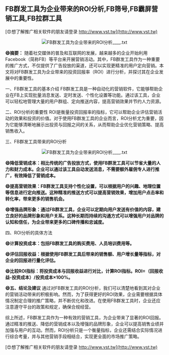 ## **FB群发工具为企业带来的ROI分析,FB筛号,FB霸屏营销工具,FB拉群工具**

[😍想了解推广相关软件的朋友请登录 http://www.vst.tw](http://www.vst.tw)

 <center><img src="https://vst.tw/MP4/tuiguang/png/6.png" alt="FB群发工具为企业带来的ROI分析____.txt"></center>

**😄摘要：**
随着社交媒体的普及和互联网的发展，越来越多的企业开始利用Facebook（简称FB）等平台来开展营销活动。其中，FB群发工具作为一种重要的推广方式，不仅提供了广告投放的渠道，还可以实现更精准的用户定向营销。本文将对FB群发工具为企业带来的投资回报率（ROI）进行分析，并探讨其在企业发展中的重要性。

一、FB群发工具的基本介绍
FB群发工具是一种自动化的营销软件，它能够帮助企业在FB上实现批量消息发送、定时发送、个性化设置等功能。通过该工具，企业可以轻松地管理大量的用户群组、定向推送内容，提高营销效果并节约人力资源。

二、ROI分析的重要性
ROI是衡量投资回报率的指标，它可以帮助企业评估营销活动的效果和投资的价值。对于使用FB群发工具的企业而言，ROI分析尤为重要，因为它能够清晰地展示出投资与回报之间的关系，从而帮助企业优化营销策略、提高销售收入。

三、FB群发工具带来的ROI分析

 <center><img src="https://vst.tw/MP4/tuiguang/png/0.png" alt="FB群发工具为企业带来的ROI分析____.txt"></center>

**😄降低营销成本：相比传统的广告投放方式，使用FB群发工具可以节省大量的人力和财力成本。企业可以通过该工具自动发送消息，不需要额外雇佣专人进行推广，有效降低了营销成本。**

**😄提高营销效果：FB群发工具支持个性化设置，可以根据用户的兴趣、地理位置等信息进行定向推送。这种精准的推送方式可以提高营销效果，增加用户点击率和转化率，带来更多的销售机会。**

**😄增强品牌形象：通过FB群发工具，企业可以定期向用户发送有价值的内容，建立良好的品牌形象和用户关系。这种长期而持续的沟通方式可以增强用户对品牌的认知和信任，为企业带来更多的口碑传播和忠诚度。**

四、ROI分析的具体方法

**😄计算投资成本：包括FB群发工具的购买费用、人员培训费用等。**

**😄评估回报收益：根据使用FB群发工具后带来的销售额、用户增长量等指标，对企业的回报进行量化评估。**

**😄比较ROI指标：将投资成本与回报收益进行对比，计算ROI指标。ROI=（回报收益-投资成本）/投资成本×100%。**

**😄五、结论及建议**
通过对FB群发工具的ROI分析，我们可以清楚地看到其对企业的营销活动带来的积极影响。然而，为了获得更好的ROI效果，企业需要根据具体情况制定合理的推广策略，并不断优化和改进。在使用FB群发工具时，企业还应注意遵守平台的政策和规定，确保合规经营。

综上所述，FB群发工具作为一种有效的营销工具，为企业带来了显著的ROI回报。通过精准的推送、降低的营销成本以及增强的品牌形象，企业可以提高销售业绩并加强与用户的互动。然而，ROI分析只是一个衡量指标，企业还需结合实际情况进行综合考量，并与其他营销手段相结合，实现更全面的市场推广策略。

[😍想了解推广相关软件的朋友请登录 http://www.vst.tw](http://www.vst.tw)



